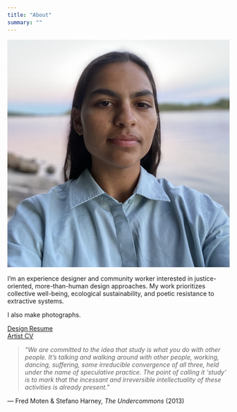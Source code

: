 ```yaml
---
title: "About"
summary: ""
---
```


![Portrait of Nadia](/images/nadia-profile.jpg)

I’m an experience designer and community worker interested in justice-oriented, more-than-human design approaches. My work prioritizes collective well-being, ecological sustainability, and poetic resistance to extractive systems.

I also make photographs.


[Design Resume](/documents/design_resume.pdf)  
[Artist CV](/documents/artist_cv.pdf)


> *“We are committed to the idea that study is what you do with other people. It’s talking and walking around with other people, working, dancing, suffering, some irreducible convergence of all three, held under the name of speculative practice. The point of calling it ‘study’ is to mark that the incessant and irreversible intellectuality of these activities is already present.”*

— Fred Moten & Stefano Harney, *The Undercommons* (2013)
